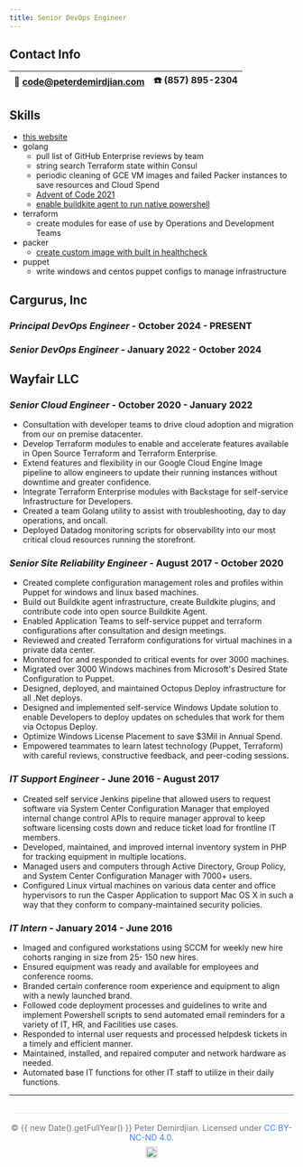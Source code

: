 ```yaml
---
title: Senior DevOps Engineer
---
```


## Contact Info

| :email: [code@peterdemirdjian.com](mailto:code@peterdemirdjian.com)| :phone: (857) 895-2304  |
| :---------------------: |:--------------:|

## Skills

* [this website](https://github.com/pdemirdjian/peterdemirdjiancom)
* golang
  * pull list of GitHub Enterprise reviews by team
  * string search Terraform state within Consul
  * periodic cleaning of GCE VM images and failed Packer instances to save resources and Cloud Spend
  * [Advent of Code 2021](https://github.com/pdemirdjian/adventofcode21)
  * [enable buildkite agent to run native powershell](https://github.com/buildkite/agent/pull/1122)
* terraform
  * create modules for ease of use by Operations and Development Teams
* packer
  * [create custom image with built in healthcheck](https://github.com/pdemirdjian/infra/blob/main/images/itsademergency_com_nginx.pkr.hcl)
* puppet
  * write windows and centos puppet configs to manage infrastructure

## Cargurus, Inc

### _Principal DevOps Engineer_ - October 2024 - PRESENT

### _Senior DevOps Engineer_ - January 2022 - October 2024

## Wayfair LLC

### _Senior Cloud Engineer_ - October 2020 - January 2022

* Consultation with developer teams to drive cloud adoption and migration from our on premise datacenter.
* Develop Terraform modules to enable and accelerate features available in Open Source Terraform and Terraform Enterprise.
* Extend features and flexibility in our Google Cloud Engine Image pipeline to allow engineers to update their running instances without downtime and greater confidence.
* Integrate Terraform Enterprise modules with Backstage for self-service Infrastructure for Developers.
* Created a team Golang utility to assist with troubleshooting, day to day operations, and oncall.
* Deployed Datadog monitoring scripts for observability into our most critical cloud resources running the storefront.

### _Senior Site Reliability Engineer_ - August 2017 - October 2020

* Created complete configuration management roles and profiles within Puppet for windows and linux based machines.
* Build out Buildkite agent infrastructure, create Buildkite plugins, and contribute code into open source Buildkite Agent.
* Enabled Application Teams to self-service puppet and terraform configurations after consultation and design meetings.
* Reviewed and created Terraform configurations for virtual machines in a private data center.
* Monitored for and responded to critical events for over 3000 machines.
* Migrated over 3000 Windows machines from Microsoft's Desired State Configuration to Puppet.
* Designed, deployed, and maintained Octopus Deploy infrastructure for all .Net deploys.
* Designed and implemented self-service Windows Update solution to enable Developers to deploy updates on schedules that work for them via Octopus Deploy.
* Optimize Windows License Placement to save $3Mil in Annual Spend.
* Empowered teammates to learn latest technology (Puppet, Terraform) with careful reviews, constructive feedback, and peer-coding sessions.

### _IT Support Engineer_ - June 2016 - August 2017

* Created self service Jenkins pipeline that allowed users to request software via System Center Configuration Manager that employed internal change control APIs to require manager approval to keep software licensing costs down and reduce ticket load for frontline IT members.
* Developed, maintained, and improved internal inventory system in PHP for tracking equipment in multiple locations.
* Managed users and computers through Active Directory, Group Policy, and System Center Configuration Manager with 7000+ users.
* Configured Linux virtual machines on various data center and office hypervisors to run the Casper Application to support Mac OS X in such a way that they conform to company-maintained security policies.

### _IT Intern_ - January 2014 - June 2016

* Imaged and configured workstations using SCCM for weekly new hire cohorts ranging in size from 25- 150 new hires.
* Ensured equipment was ready and available for employees and conference rooms.
* Branded certain conference room experience and equipment to align with a newly launched brand.
* Followed code deployment processes and guidelines to write and implement Powershell scripts to send automated email reminders for a variety of IT, HR, and Facilities use cases.
* Responded to internal user requests and processed helpdesk tickets in a timely and efficient manner.
* Maintained, installed, and repaired computer and network hardware as needed.
* Automated base IT functions for other IT staff to utilize in their daily functions.

---

<div style="text-align: center; margin-top: 2rem; padding: 1rem 0; border-top: 1px solid #e2e8f0; font-size: 0.9rem; color: #6b7280;">
  <div style="margin-bottom: 0.5rem;">
    © {{ new Date().getFullYear() }} Peter Demirdjian. Licensed under 
    <a href="/license.html" style="color: #3b82f6; text-decoration: none;">CC BY-NC-ND 4.0</a>.
  </div>
  <div>
    <a rel="license noopener" href="https://creativecommons.org/licenses/by-nc-nd/4.0/" target="_blank">
      <img alt="Creative Commons License" style="border-width:0; height: 20px;" 
           src="https://i.creativecommons.org/l/by-nc-nd/4.0/88x31.png" />
    </a>
  </div>
</div>



